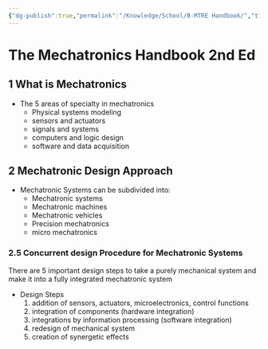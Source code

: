 ```yaml
---
{"dg-publish":true,"permalink":"/Knowledge/School/B-MTRE Handbook/","title":"The Mechatronics Handbook","tags":["book/textbook/MTRE"]}
---
```


# The Mechatronics Handbook 2nd Ed

## 1 What is Mechatronics
- The 5 areas of specialty in mechatronics
	- Physical systems modeling
	- sensors and actuators
	- signals and systems
	- computers and logic design
	- software and data acquisition


## 2 Mechatronic Design Approach
- Mechatronic Systems can be subdivided into:
	- Mechatronic systems
	- Mechatronic machines
	- Mechatronic vehicles
	- Precision mechatronics
	- micro mechatronics

### 2.5 Concurrent design Procedure for Mechatronic Systems
There are 5 important design steps to take a purely mechanical system and make it into a fully integrated mechatronic system
- Design Steps
	1. addition of sensors, actuators, microelectronics, control functions
	2. integration of components (hardware integration)
	3. integrations by information processing (software integration)
	4. redesign of mechanical system
	5. creation of synergetic effects


